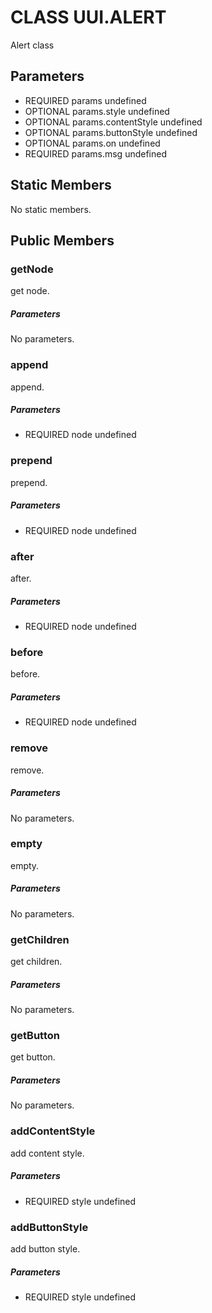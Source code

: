 # CLASS UUI.ALERT
Alert class
## Parameters
* REQUIRED params undefined
* OPTIONAL params.style undefined
* OPTIONAL params.contentStyle undefined
* OPTIONAL params.buttonStyle undefined
* OPTIONAL params.on undefined
* REQUIRED params.msg undefined

## Static Members
No static members.
## Public Members
### getNode
get node.
##### Parameters
No parameters.
### append
append.
##### Parameters
* REQUIRED node undefined

### prepend
prepend.
##### Parameters
* REQUIRED node undefined

### after
after.
##### Parameters
* REQUIRED node undefined

### before
before.
##### Parameters
* REQUIRED node undefined

### remove
remove.
##### Parameters
No parameters.
### empty
empty.
##### Parameters
No parameters.
### getChildren
get children.
##### Parameters
No parameters.
### getButton
get button.
##### Parameters
No parameters.
### addContentStyle
add content style.
##### Parameters
* REQUIRED style undefined

### addButtonStyle
add button style.
##### Parameters
* REQUIRED style undefined

